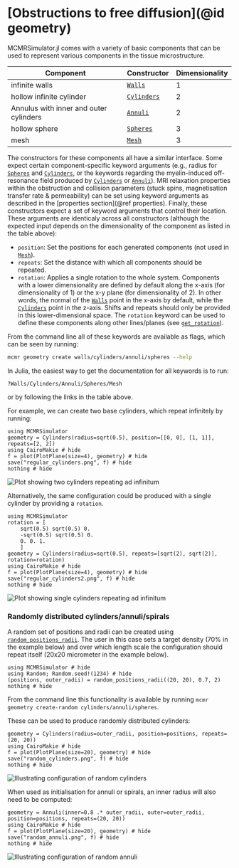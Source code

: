 # [Obstructions to free diffusion](@id geometry)
MCMRSimulator.jl comes with a variety of basic components that can be used to represent various components in the tissue microstructure.

| Component     | Constructor         |  Dimensionality |
| ------------- | ------------------- |  -------------- |
| infinite walls | [`Walls`](@ref)  |  1 |
| hollow infinite cylinder |  [`Cylinders`](@ref)   |  2 |
| Annulus with inner and outer cylinders | [`Annuli`](@ref)   |  2 |
| hollow sphere |  [`Spheres`](@ref)   |  3 |
| mesh | [`Mesh`](@ref) |  3 |

The constructors for these components all have a similar interface.
Some expect certain component-specific keyword arguments (e.g., radius for [`Spheres`](@ref) and [`Cylinders`](@ref), or the keywords regarding the myelin-induced off-resonance field produced by [`Cylinders`](@ref) or [`Annuli`](@ref)).
MRI relaxation properties within the obstruction and collision parameters (stuck spins, magnetisation transfer rate & permeability) can be set using keyword arguments as described in the [properties section](@ref properties).
Finally, these constructors expect a set of keyword arguments that control their location.
These arguments are identicaly across all constructors (although the expected input depends on the dimensionality of the component as listed in the table above):
- `position`: Set the positions for each generated components (not used in [`Mesh`](@ref)).
- `repeats`: Set the distance with which all components should be repeated.
- `rotation`: Applies a single rotation to the whole system.
Components with a lower dimensionality are defined by default along the x-axis (for dimensionality of 1) or the x-y plane (for dimensionality of 2). 
In other words, the normal of the [`Walls`](@ref) point in the x-axis by default, while the [`Cylinders`](@ref) point in the z-axis.
Shifts and repeats should only be provided in this lower-dimensional space.
The `rotation` keyword can be used to define these components along other lines/planes (see [`get_rotation`](@ref)).

From the command line all of these keywords are available as flags, which can be seen by running:
```bash
mcmr geometry create walls/cylinders/annuli/spheres --help
```

In Julia, the easiest way to get the documentation for all keywords is to run:
```
?Walls/Cylinders/Annuli/Spheres/Mesh
```
or by following the links in the table above.


For example, we can create two base cylinders, which repeat infinitely by running:
```@example
using MCMRSimulator
geometry = Cylinders(radius=sqrt(0.5), position=[[0, 0], [1, 1]], repeats=[2, 2])
using CairoMakie # hide
f = plot(PlotPlane(size=4), geometry) # hide
save("regular_cylinders.png", f) # hide
nothing # hide
```  

![Plot showing two cylinders repeating ad infinitum](regular_cylinders.png)

Alternatively, the same configuration could be produced with a single cylinder by providing a `rotation`.
```@example
using MCMRSimulator
rotation = [
    sqrt(0.5) sqrt(0.5) 0.
    -sqrt(0.5) sqrt(0.5) 0.
    0. 0. 1.
    ]
geometry = Cylinders(radius=sqrt(0.5), repeats=[sqrt(2), sqrt(2)], rotation=rotation)
using CairoMakie # hide
f = plot(PlotPlane(size=4), geometry) # hide
save("regular_cylinders2.png", f) # hide
nothing # hide
```  
![Plot showing single cylinders repeating ad infinitum](regular_cylinders2.png)

### Randomly distributed cylinders/annuli/spirals
A random set of positions and radii can be created using [`random_positions_radii`](@ref).
The user in this case sets a target density (70% in the example below) and over which length scale the configuration should repeat itself (20x20 micrometer in the example below).
```@example random_distribution
using MCMRSimulator # hide
using Random; Random.seed!(1234) # hide
(positions, outer_radii) = random_positions_radii((20, 20), 0.7, 2)
nothing # hide
```

From the command line this functionality is available by running `mcmr geometry create-random cylinders/annuli/spheres`.

These can be used to produce randomly distributed cylinders:
```@example random_distribution
geometry = Cylinders(radius=outer_radii, position=positions, repeats=(20, 20))
using CairoMakie # hide
f = plot(PlotPlane(size=20), geometry) # hide
save("random_cylinders.png", f) # hide
nothing # hide
```
![Illustrating configuration of random cylinders](random_cylinders.png)

When used as initialisation for annuli or spirals, an inner radius will also need to be computed:
```@example random_distribution
geometry = Annuli(inner=0.8 .* outer_radii, outer=outer_radii, position=positions, repeats=(20, 20))
using CairoMakie # hide
f = plot(PlotPlane(size=20), geometry) # hide
save("random_annuli.png", f) # hide
nothing # hide
```
![Illustrating configuration of random annuli](random_annuli.png)